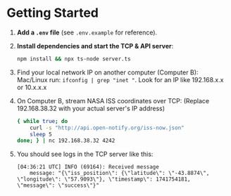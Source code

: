 # Getting Started

1. **Add a `.env` file** (see `.env.example` for reference).
2. **Install dependencies and start the TCP & API server**:
   ```sh
   npm install && npx ts-node server.ts
   ```
3. Find your local network IP on another computer (Computer B):
    Mac/Linux run: `ifconfig | grep "inet "`.
    Look for an IP like 192.168.x.x or 10.x.x.x
4. On Computer B, stream NASA ISS coordinates over TCP:
    (Replace 192.168.38.32 with your actual server's IP address)

    ```sh
    { while true; do
        curl -s "http://api.open-notify.org/iss-now.json"
        sleep 5
    done; } | nc 192.168.38.32 4242
    ```
5. You should see logs in the TCP server like this:
    ```
    [04:36:21 UTC] INFO (69164): Received message
        message: "{\"iss_position\": {\"latitude\": \"-43.8874\", \"longitude\": \"57.9093\"}, \"timestamp\": 1741754181, \"message\": \"success\"}"
    ```
<!-- * For a compatible frontend see [visual UI repo](https://github.com/david-james-davis/). -->

